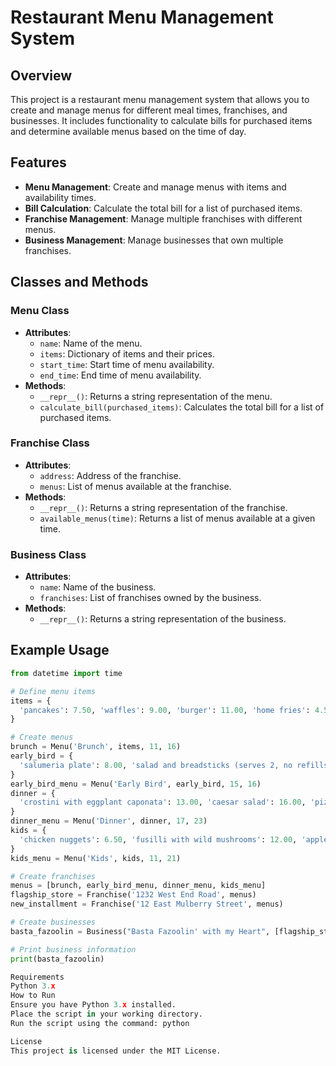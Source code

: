 # Restaurant Menu Management System

## Overview
This project is a restaurant menu management system that allows you to create and manage menus for different meal times, franchises, and businesses. It includes functionality to calculate bills for purchased items and determine available menus based on the time of day.

## Features
- **Menu Management**: Create and manage menus with items and availability times.
- **Bill Calculation**: Calculate the total bill for a list of purchased items.
- **Franchise Management**: Manage multiple franchises with different menus.
- **Business Management**: Manage businesses that own multiple franchises.

## Classes and Methods

### Menu Class
- **Attributes**:
  - `name`: Name of the menu.
  - `items`: Dictionary of items and their prices.
  - `start_time`: Start time of menu availability.
  - `end_time`: End time of menu availability.
- **Methods**:
  - `__repr__()`: Returns a string representation of the menu.
  - `calculate_bill(purchased_items)`: Calculates the total bill for a list of purchased items.

### Franchise Class
- **Attributes**:
  - `address`: Address of the franchise.
  - `menus`: List of menus available at the franchise.
- **Methods**:
  - `__repr__()`: Returns a string representation of the franchise.
  - `available_menus(time)`: Returns a list of menus available at a given time.

### Business Class
- **Attributes**:
  - `name`: Name of the business.
  - `franchises`: List of franchises owned by the business.
- **Methods**:
  - `__repr__()`: Returns a string representation of the business.

## Example Usage
```python
from datetime import time

# Define menu items
items = {
  'pancakes': 7.50, 'waffles': 9.00, 'burger': 11.00, 'home fries': 4.50, 'coffee': 1.50, 'espresso': 3.00, 'tea': 1.00, 'mimosa': 10.50, 'orange juice': 3.50
}

# Create menus
brunch = Menu('Brunch', items, 11, 16)
early_bird = {
  'salumeria plate': 8.00, 'salad and breadsticks (serves 2, no refills)': 14.00, 'pizza with quattro formaggi': 9.00, 'duck ragu': 17.50, 'mushroom ravioli (vegan)': 13.50, 'coffee': 1.50, 'espresso': 3.00,
}
early_bird_menu = Menu('Early Bird', early_bird, 15, 16)
dinner = {
  'crostini with eggplant caponata': 13.00, 'caesar salad': 16.00, 'pizza with quattro formaggi': 11.00, 'duck ragu': 19.50, 'mushroom ravioli (vegan)': 13.50, 'coffee': 2.00, 'espresso': 3.00,
}
dinner_menu = Menu('Dinner', dinner, 17, 23)
kids = {
  'chicken nuggets': 6.50, 'fusilli with wild mushrooms': 12.00, 'apple juice': 3.00
}
kids_menu = Menu('Kids', kids, 11, 21)

# Create franchises
menus = [brunch, early_bird_menu, dinner_menu, kids_menu]
flagship_store = Franchise('1232 West End Road', menus)
new_installment = Franchise('12 East Mulberry Street', menus)

# Create businesses
basta_fazoolin = Business("Basta Fazoolin' with my Heart", [flagship_store, new_installment])

# Print business information
print(basta_fazoolin)

Requirements
Python 3.x
How to Run
Ensure you have Python 3.x installed.
Place the script in your working directory.
Run the script using the command: python 

License
This project is licensed under the MIT License.

```

